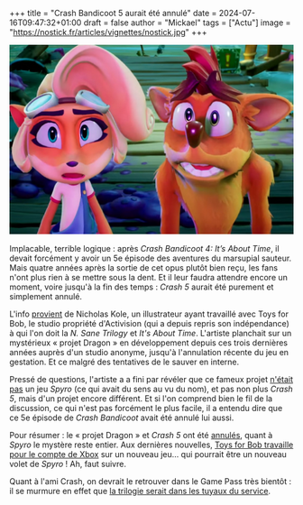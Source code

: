 +++
title = "Crash Bandicoot 5 aurait été annulé"
date = 2024-07-16T09:47:32+01:00
draft = false
author = "Mickael"
tags = ["Actu"]
image = "https://nostick.fr/articles/vignettes/nostick.jpg"
+++

![Crash Bandicoot](crash-bandicoot-5-annule.jpg "") 

Implacable, terrible logique : après *Crash Bandicoot 4: It’s About Time*, il devait forcément y avoir un 5e épisode des aventures du marsupial sauteur. Mais quatre années après la sortie de cet opus plutôt bien reçu, les fans n'ont plus rien à se mettre sous la dent. Et il leur faudra attendre encore un moment, voire jusqu'à la fin des temps : *Crash 5* aurait été purement et simplement annulé.

L'info [provient](https://x.com/FromHappyRock/status/1811954427525272049) de Nicholas Kole, un illustrateur ayant travaillé avec Toys for Bob, le studio propriété d'Activision (qui a depuis repris son indépendance) à qui l'on doit la *N. Sane Trilogy* et *It's About Time*. L'artiste planchait sur un mystérieux « projet Dragon » en développement depuis ces trois dernières années auprès d'un studio anonyme, jusqu'à l'annulation récente du jeu en gestation. Et ce malgré des tentatives de le sauver en interne.

Pressé de questions, l'artiste a a fini par révéler que ce fameux projet [n'était pas](https://x.com/FromHappyRock/status/1812001224641900677) un jeu *Spyro* (ce qui avait du sens au vu du nom), et pas non plus *Crash 5*, mais d'un projet encore différent. Et si l'on comprend bien le fil de la discussion, ce qui n'est pas forcément le plus facile, il a entendu dire que ce 5e épisode de *Crash Bandicoot* avait été annulé lui aussi.

Pour résumer : le « projet Dragon » et *Crash 5* ont été [annulés](https://x.com/FromHappyRock/status/1812003288193335509), quant à *Spyro* le mystère reste entier. Aux dernières nouvelles, [Toys for Bob travaille pour le compte de Xbox](https://nostick.fr/articles/2024/mars/2403_spyrothedragon/) sur un nouveau jeu… qui pourrait être un nouveau volet de *Spyro* ! Ah, faut suivre.

Quant à l'ami Crash, on devrait le retrouver dans le Game Pass très bientôt : il se murmure en effet que [la trilogie serait dans les tuyaux du service](https://nostick.fr/articles/2024/juillet/0307-crash-bandicoot-spyro-tony-hawk-game-pass/).
